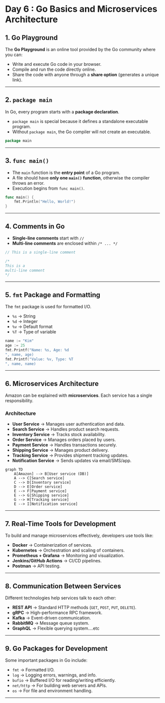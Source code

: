 # Day 6 : Go Basics and Microservices Architecture

## 1. Go Playground
The **Go Playground** is an online tool provided by the Go community where you can:
- Write and execute Go code in your browser.
- Compile and run the code directly online.
- Share the code with anyone through a **share option** (generates a unique link).


---

## 2. `package main`
In Go, every program starts with a **package declaration**.

- `package main` is special because it defines a standalone executable program.
- Without `package main`, the Go compiler will not create an executable.

```go
package main
```

---

## 3. `func main()`
- The `main` function is the **entry point** of a Go program.
- A file should have **only one `main()` function**, otherwise the compiler throws an error.
- Execution begins from `func main()`.

```go
func main() {
    fmt.Println("Hello, World!")
}
```

---

## 4. Comments in Go
- **Single-line comments** start with `//`
- **Multi-line comments** are enclosed within `/* ... */`

```go
// This is a single-line comment

/*
This is a 
multi-line comment
*/
```

---

## 5. `fmt` Package and Formatting
The `fmt` package is used for formatted I/O.

- `%s` → String
- `%d` → Integer
- `%v` → Default format
- `%T` → Type of variable

```go
name := "Kim"
age := 25
fmt.Printf("Name: %s, Age: %d
", name, age)
fmt.Printf("Value: %v, Type: %T
", name, name)
```

---

## 6. Microservices Architecture

Amazon can be explained with **microservices**. Each service has a single responsibility.

### Architecture
- **User Service** → Manages user authentication and data.
- **Search Service** → Handles product search requests.
- **Inventory Service** → Tracks stock availability.
- **Order Service** → Manages orders placed by users.
- **Payment Service** → Handles transactions securely.
- **Shipping Service** → Manages product delivery.
- **Tracking Service** → Provides shipment tracking updates.
- **Notification Service** → Sends updates via email/SMS/app.

```mermaid
graph TD
    A[Amazon] --> B[User service (DB)]
    A --> C[Search service]
    C --> D[Inventory service]
    D --> E[Order service]
    E --> F[Payment service]
    E --> G[Shipping service]
    G --> H[Tracking service]
    E --> I[Notification service]
```
---

## 7. Real-Time Tools for Development
To build and manage microservices effectively, developers use tools like:
- **Docker** → Containerization of services.
- **Kubernetes** → Orchestration and scaling of containers.
- **Prometheus + Grafana** → Monitoring and visualization.
- **Jenkins/GitHub Actions** → CI/CD pipelines.
- **Postman** → API testing.

---

## 8. Communication Between Services
Different technologies help services talk to each other:

- **REST API** → Standard HTTP methods (`GET`, `POST`, `PUT`, `DELETE`).
- **gRPC** → High-performance RPC framework.
- **Kafka** → Event-driven communication.
- **RabbitMQ** → Message queue system.
- **GraphQL** → Flexible querying system....etc

---

## 9. Go Packages for Development
Some important packages in Go include:
- `fmt` → Formatted I/O.
- `log` → Logging errors, warnings, and info.
- `bufio` → Buffered I/O for reading/writing efficiently.
- `net/http` → For building web servers and APIs.
- `os` → For file and environment handling.

---

